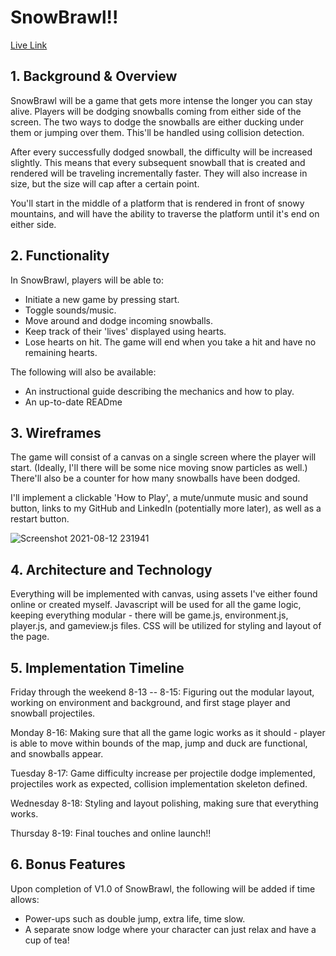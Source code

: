 # SnowBrawl!!

[Live Link](https://dmechenko.github.io/aA-SnowBrawl/)

## 1. Background & Overview

SnowBrawl will be a game that gets more intense the longer you can stay alive. Players will be dodging snowballs coming from either side of the screen. The two ways to dodge the snowballs are either ducking under them or jumping over them. This'll be handled using collision detection.

After every successfully dodged snowball, the difficulty will be increased slightly. This means that every subsequent snowball that is created and rendered will be traveling incrementally faster. They will also increase in size, but the size will cap after a certain point.

You'll start in the middle of a platform that is rendered in front of snowy mountains, and will have the ability to traverse the platform until it's end on either side.

## 2. Functionality

In SnowBrawl, players will be able to:

- Initiate a new game by pressing start.
- Toggle sounds/music.
- Move around and dodge incoming snowballs.
- Keep track of their 'lives' displayed using hearts.
- Lose hearts on hit. The game will end when you take a hit and have no remaining hearts.

The following will also be available:

- An instructional guide describing the mechanics and how to play.
- An up-to-date READme

## 3. Wireframes

The game will consist of a canvas on a single screen where the player will start. (Ideally, I'll there will be some nice moving snow particles as well.) There'll also be a counter for how many snowballs have been dodged.

I'll implement a clickable 'How to Play', a mute/unmute music and sound button, links to my GitHub and LinkedIn (potentially more later), as well as a restart button.

![Screenshot 2021-08-12 231941](https://user-images.githubusercontent.com/85643458/129403530-9bf894fa-a810-4d98-882c-a9c27e419310.png)

## 4. Architecture and Technology

Everything will be implemented with canvas, using assets I've either found online or created myself.
Javascript will be used for all the game logic, keeping everything modular - there will be game.js, environment.js, player.js, and gameview.js files.
CSS will be utilized for styling and layout of the page.

## 5. Implementation Timeline

Friday through the weekend 8-13 -- 8-15: Figuring out the modular layout, working on environment and background, and first stage player and snowball projectiles.

Monday 8-16: Making sure that all the game logic works as it should - player is able to move within bounds of the map, jump and duck are functional, and snowballs appear.

Tuesday 8-17: Game difficulty increase per projectile dodge implemented, projectiles work as expected, collision implementation skeleton defined.

Wednesday 8-18: Styling and layout polishing, making sure that everything works.

Thursday 8-19: Final touches and online launch!!

## 6. Bonus Features

Upon completion of V1.0 of SnowBrawl, the following will be added if time allows:

- Power-ups such as double jump, extra life, time slow.
- A separate snow lodge where your character can just relax and have a cup of tea!
